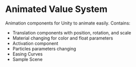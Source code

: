 # Animated Value System
Animation components for Unity to animate easily. Contains:

- Translation components with position, rotation, and scale
- Material changing for color and float parameters
- Activation component
- Particles parameters changing 
- Easing Curves
- Sample Scene

